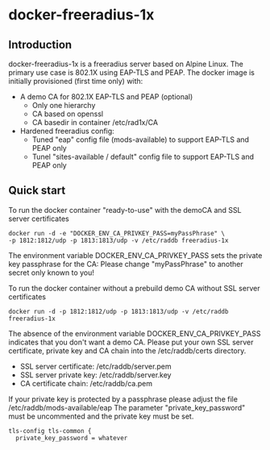 
# docker-freeradius-1x

## Introduction
docker-freeradius-1x is a freeradius server based on Alpine Linux.
The primary use case is 802.1X using EAP-TLS and PEAP.
The docker image is initially provisioned (first time only) with:
* A demo CA for 802.1X EAP-TLS and PEAP (optional)
  * Only one hierarchy
  * CA based on openssl
  * CA basedir in container /etc/rad1x/CA
* Hardened freeradius config:
  * Tuned "eap" config file (mods-available) to support EAP-TLS and PEAP only
  * Tunel "sites-available / default" config file to support EAP-TLS and PEAP only

## Quick start
To run the docker container "ready-to-use" with the demoCA and SSL server certificates
```
docker run -d -e "DOCKER_ENV_CA_PRIVKEY_PASS=myPassPhrase" \
-p 1812:1812/udp -p 1813:1813/udp -v /etc/raddb freeradius-1x
```
The environment variable DOCKER_ENV_CA_PRIVKEY_PASS sets the private key passphrase for the CA:
Please change "myPassPhrase" to another secret only known to you!


To run the docker container without a prebuild demo CA without SSL server certificates 
```
docker run -d -p 1812:1812/udp -p 1813:1813/udp -v /etc/raddb freeradius-1x
```
The absence of the environment variable DOCKER_ENV_CA_PRIVKEY_PASS indicates that you don't want a demo CA.
Please put your own SSL server certificate, private key and CA chain into the /etc/raddb/certs directory.
* SSL server certificate: /etc/raddb/server.pem
* SSL server private key: /etc/raddb/server.key
* CA certificate chain: /etc/raddb/ca.pem

If your private key is protected by a passphrase please adjust the file /etc/raddb/mods-available/eap
The parameter "private_key_password" must be uncommented and the private key must be set.
```
tls-config tls-common {
  private_key_password = whatever
```



